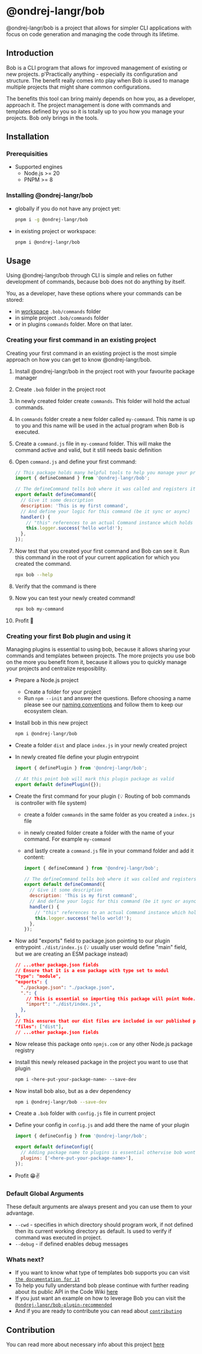 # @ondrej-langr/bob

@ondrej-langr/bob is a project that allows for simpler CLI applications with focus on code generation and managing the code through its lifetime.

## Introduction

Bob is a CLI program that allows for improved management of existing or new projects. p'Practically anything - especially its configuration and structure.
The benefit really comes into play when Bob is used to manage multiple projects that might share common configurations.

The benefits this tool can bring mainly depends on how you, as a developer, approach it. The project management is done with commands and templates defined by you so it is totally up to you how you manage your projects. Bob only brings in the tools.

## Installation

### Prerequisities

- Supported engines
  - Node.js >= 20
  - PNPM >= 8

### Installing @ondrej-langr/bob

- globally if you do not have any project yet:

  ```bash
  pnpm i -g @ondrej-langr/bob
  ```

- in existing project or workspace:
  ```bash
  pnpm i @ondrej-langr/bob
  ```

## Usage

Using @ondrej-langr/bob through CLI is simple and relies on futher development of commands, because bob does not do anything by itself.

You, as a developer, have these options where your commands can be stored:

- in [workspace](https://docs.npmjs.com/cli/v7/using-npm/workspaces) `.bob/commands` folder
- in simple project `.bob/commands` folder
- or in plugins `commands` folder. More on that later.

### Creating your first command in an existing project

Creating your first command in an existing project is the most simple approach on how you can get to know @ondrej-langr/bob.

1. Install @ondrej-langr/bob in the project root with your favourite package manager
2. Create `.bob` folder in the project root
3. In newly created folder create `commands`. This folder will hold the actual commands.
4. In `commands` folder create a new folder called `my-command`. This name is up to you and this name will be used in the actual program when Bob is executed.
5. Create a `command.js` file in `my-command` folder. This will make the command active and valid, but it still needs basic definition
6. Open `command.js` and define your first command:

   ```js
   // This package holds many helpful tools to help you manage your projects
   import { defineCommand } from '@ondrej-langr/bob';

   // The defineCommand tells bob where it was called and registers it under that folder name. In this case its `my-command`
   export default defineCommand({
     // Give it some description
     description: 'This is my first command',
     // And define your logic for this command (be it sync or async)
     handler() {
       // "this" references to an actual Command instance which holds necessary information about the command, running program, project for which this command was executed (if any) and much more
       this.logger.success('hello world!');
     },
   });
   ```

7. Now test that you created your first command and Bob can see it. Run this command in the root of your current application for which you created the command.
   ```bash
   npx bob --help
   ```
8. Verify that the command is there
9. Now you can test your newly created command!
   ```bash
   npx bob my-command
   ```
10. Profit 🎉

### Creating your first Bob plugin and using it

Managing plugins is essential to using bob, because it allows sharing your commands and templates between projects.
The more projects you use bob on the more you benefit from it, because it allows you to quickly manage your projects and centralize resposiblity.

- Prepare a Node.js project
  - Create a folder for your project
  - Run `npm --init` and answer the questions. Before choosing a name please see our [naming conventions](./docs/naming-conventions.md) and follow them to keep our ecosystem clean.
- Install bob in this new project
  ```bash
  npm i @ondrej-langr/bob
  ```
- Create a folder `dist` and place `index.js` in your newly created project
- In newly created file define your plugin entrypoint

  ```js
  import { definePlugin } from '@ondrej-langr/bob';

  // At this point bob will mark this plugin package as valid
  export default definePlugin({});
  ```

- Create the first command for your plugin (💡 Routing of bob commands is controller with file system)

  - create a folder `commands` in the same folder as you created a `index.js` file
  - in newly created folder create a folder with the name of your command. For example `my-command`
  - and lastly create a `command.js` file in your command folder and add it content:

    ```js
    import { defineCommand } from '@ondrej-langr/bob';

    // The defineCommand tells bob where it was called and registers it under that folder name. In this case its `my-command`
    export default defineCommand({
      // Give it some description
      description: 'This is my first command',
      // And define your logic for this command (be it sync or async)
      handler() {
        // "this" references to an actual Command instance which holds necessary information about the command, running program, project for which this command was executed (if any) and much more
        this.logger.success('hello world!');
      },
    });
    ```

- Now add "exports" field to package.json pointing to our plugin entrypoint `./dist/index.js` (💡 usually user would define "main" field, but we are creating an ESM package instead)
  ```json
  // ...other package.json fields
  // Ensure that it is a esm package with type set to modul
  "type": "module",
  "exports": {
    "./package.json": "./package.json",
    ".": {
      // This is essential so importing this package will point Node.js to our plugin entry file
      "import": "./dist/index.js",
    },
  },
  // This ensures that our dist files are included in our published package when we publish to Node.js package registry (usually npmjs.com)
  "files": ["dist"],
  // ...other package.json fields
  ```
- Now release this package onto `npmjs.com` or any other Node.js package registry
- Install this newly released package in the project you want to use that plugin
  ```bash
  npm i <here-put-your-package-name> --save-dev
  ```
- Now install bob also, but as a dev dependency
  ```bash
  npm i @ondrej-langr/bob --save-dev
  ```
- Create a `.bob` folder with `config.js` file in current project
- Define your config in `config.js` and add there the name of your plugin

  ```js
  import { defineConfig } from '@ondrej-langr/bob';

  export default defineConfig({
    // Adding package name to plugins is essential othervise bob wont use that plugin
    plugins: ['<here-put-your-package-name>'],
  });
  ```

- Profit 😁✌️

### Default Global Arguments

These default arguments are always present and you can use them to your advantage.

- `--cwd` - specifies in which directory should program work, if not defined then its current working directory as default. Is used to verify if command was executed in project.
- `--debug` - if defined enables debug messages

### Whats next?

- If you want to know what type of templates bob supports you can visit [`the documentation for it`](./docs/template-file-types.md)
- To help you fully understand bob please continue with further reading about its public API in the Code Wiki [here]()
- If you just want an example on how to leverage Bob you can visit the [`@ondrej-langr/bob-plugin-recommended`](../bob-plugin-recommended/README.md)
- And if you are ready to contribute you can read about [`contributing`](./docs/contribution/README.md)

## Contribution

You can read more about necessary info about this project [here](./docs/contribution.md)
